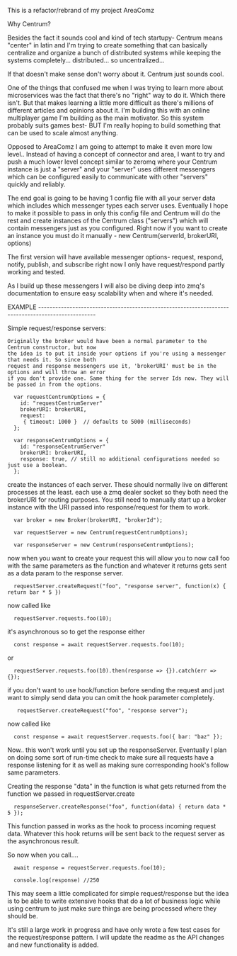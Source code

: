 This is a refactor/rebrand of my project AreaComz

Why Centrum?

Besides the fact it sounds cool and kind of tech startupy- Centrum means "center" in
latin and I'm trying to create something that can basically centralize and organize a bunch of
distributed systems while keeping the systems completely... distributed... so uncentralized...

If that doesn't make sense don't worry about it. Centrum just sounds cool.

One of the things that confused me when I was trying to learn more about microservices
was the fact that there's no "right" way to do it. Which there isn't. But
that makes learning a little more difficult as there's millions of different
articles and opinions about it. I'm building this with an online multiplayer game
I'm building as the main motivator. So this system probably suits games best-
BUT I'm really hoping to build something that can be used to scale almost anything.

Opposed to AreaComz I am going to attempt to make it even more low level.. Instead of
having a concept of connector and area, I want to try and push a much lower level concept similar to zeromq
where your Centrum instance is just a "server" and your "server" uses different messengers which can be configured
easily to communicate with other "servers" quickly and reliably.

The end goal is going to be having 1 config file with all your server data which includes which messenger types
each server uses. Eventually I hope to make it possible to pass in only this config file and Centrum will do the rest
and create instances of the Centrum class ("servers") which will contain messengers just as you configured. Right now if you want
to create an instance you must do it manually -
new Centrum(serverId, brokerURI, options)

The first version will have available messenger options-
request, respond, notify, publish, and subscribe
right now I only have request/respond partly working and tested.

As I build up these messengers I will also be diving deep into zmq's documentation to ensure easy scalability
when and where it's needed.



EXAMPLE --------------------------------------------------------------------------------------------------

Simple request/response servers:


    Originally the broker would have been a normal parameter to the Centrum constructor, but now
    the idea is to put it inside your options if you're using a messenger that needs it. So since both
    request and response messengers use it, 'brokerURI' must be in the options and will throw an error
    if you don't provide one. Same thing for the server Ids now. They will be passed in from the options.

      var requestCentrumOptions = {
        id: "requestCentrumServer"
        brokerURI: brokerURI,
        request:
         { timeout: 1000 }  // defaults to 5000 (milliseconds)
      };

      var responseCentrumOptions = {
        id: "responseCentrumServer"
        brokerURI: brokerURI,
        response: true, // still no additional configurations needed so just use a boolean.
      };


   create the instances of each server. These should normally live on different processes at the least.
   each use a zmq dealer socket so they both need the brokerURI for routing purposes. You still need
   to manually start up a broker instance with the URI passed into response/request for them to work.

      var broker = new Broker(brokerURI, "brokerId");

      var requestServer = new Centrum(requestCentrumOptions);

      var responseServer = new Centrum(responseCentrumOptions);



   now when you want to create your request
   this will allow you to now call foo with the same parameters as the function
   and whatever it returns gets sent as a data param to the response server.


      requestServer.createRequest("foo", "response server", function(x) { return bar * 5 })

   now called like

      requestServer.requests.foo(10);

   it's asynchronous so to get the response either

      const response = await requestServer.requests.foo(10);

   or

      requestServer.requests.foo(10).then(response => {}).catch(err => {});

   if you don't want to use hook/function before sending the request and just want to simply
   send data you can omit the hook parameter completely.

       requestServer.createRequest("foo", "response server");

   now called like

      const response = await requestServer.requests.foo({ bar: "baz" });

   Now.. this won't work until you set up the responseServer. Eventually I plan on doing some sort of run-time check
   to make sure all requests have a response listening for it as well as making sure corresponding hook's follow same
   parameters.

   Creating the response
   "data" in the function is what gets returned from the function we passed in requestServer.create

      responseServer.createResponse("foo", function(data) { return data * 5 });




   This function passed in works as the hook to process incoming request data. Whatever this hook
   returns will be sent back to the request server as the asynchronous result.

   So now when you call....

      await response = requestServer.requests.foo(10);

      console.log(response) //250



   This may seem a little complicated for simple request/response but the idea
   is to be able to write extensive hooks that do a lot of business logic while
   using centrum to just make sure things are being processed where they should be.

   It's still a large work in progress and have only wrote a few test cases for the request/response pattern.
   I will update the readme as the API changes and new functionality is added.







